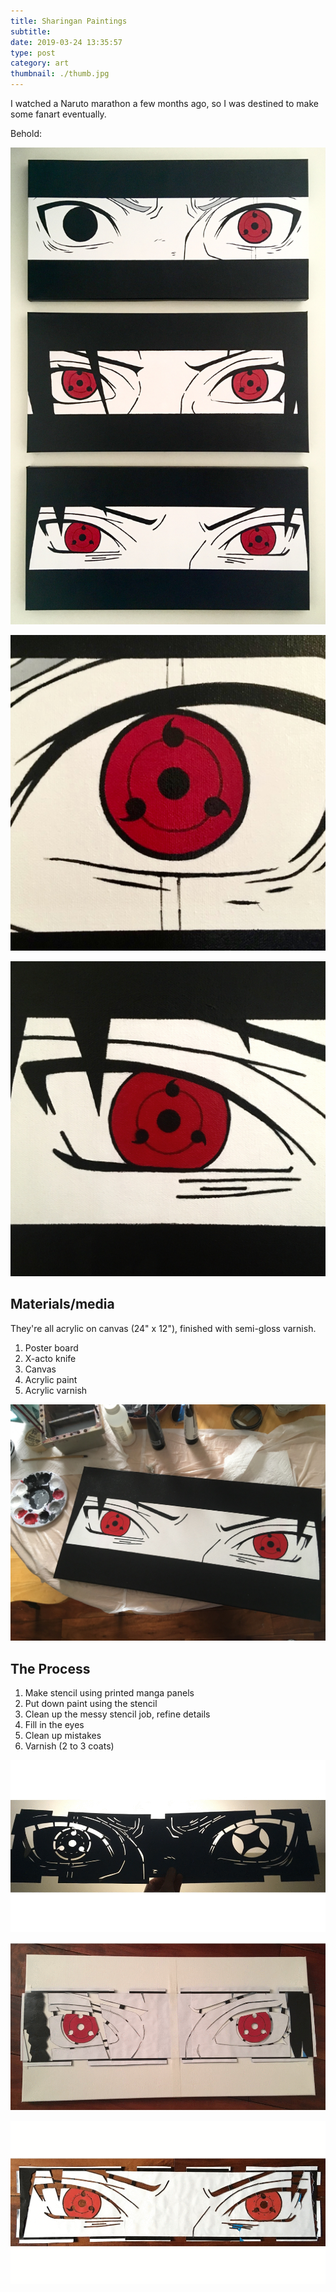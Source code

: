 ```yaml
---
title: Sharingan Paintings
subtitle:
date: 2019-03-24 13:35:57
type: post
category: art
thumbnail: ./thumb.jpg
---
```


I watched a Naruto marathon a few months ago, so I was destined to make some fanart eventually.

<!-- more -->

Behold:

![yep yep yep](./full.jpg "yep yep")

![yep yep yep](./kakashi-closeup.jpg "yep yep")

![yep yep yep](./sasuke-closeup.jpg "yep yep")

## Materials/media

They're all acrylic on canvas (24" x 12"), finished with semi-gloss varnish.

1. Poster board
1. X-acto knife
1. Canvas
1. Acrylic paint
1. Acrylic varnish

![yep yep yep](./sasuke-table.jpg "yep yep")

## The Process

1. Make stencil using printed manga panels
1. Put down paint using the stencil
1. Clean up the messy stencil job, refine details
1. Fill in the eyes
1. Clean up mistakes
1. Varnish (2 to 3 coats)

![yep yep yep](./kakashi-process.gif "yep yep")

![yep yep yep](./itachi-process-2.gif "yep yep")

![yep yep yep](./sasuke-process.gif "yep yep")
